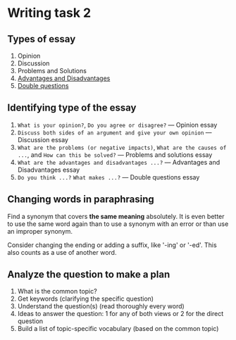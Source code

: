 # Writing task 2

## Types of essay

1. Opinion
1. Discussion
1. Problems and Solutions
1. [Advantages and Disadvantages](./advantages-disadvantages.md)
1. [Double questions](./double-questions.md)

## Identifying type of the essay

1. `What is your opinion?`, `Do you agree or disagree?` — Opinion essay
1. `Discuss both sides of an argument and give your own opinion` — Discussion essay
1. `What are the problems (or negative impacts)`, `What are the causes of ...`, and `How can this be solved?` — Problems and solutions essay
1. `What are the advantages and disadvantages ...?` — Advantages and Disadvantages essay
1. `Do you think ...?` `What makes ...?` — Double questions essay


## Changing words in paraphrasing

Find a synonym that covers **the same meaning** absolutely. It is even better to use the same word again than to use a synonym with an error or than use an improper synonym.

Consider changing the ending or adding a suffix, like '-ing' or '-ed'. This also counts as a use of another word.


## Analyze the question to make a plan

1. What is the common topic?
1. Get keywords (clarifying the specific question)
1. Understand the question(s) (read thoroughly every word)
1. Ideas to answer the question: 1 for any of both views or 2 for the direct question
1. Build a list of topic-specific vocabulary (based on the common topic)
